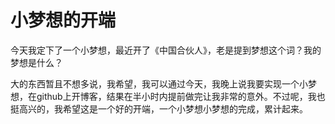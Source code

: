 # 小梦想的开端
今天我定下了一个小梦想，最近开了《中国合伙人》，老是提到梦想这个词？我的梦想是什么？

大的东西暂且不想多说，我希望，我可以通过今天，我晚上说我要实现一个小梦想，在github上开博客，结果在半小时内提前做完让我非常的意外。不过呢，我也挺高兴的，我希望这是一个好的开端，一个小梦想小梦想的完成，累计起来。
